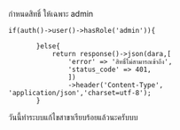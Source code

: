  
 
กำหนดสิทธิ์ ให้เฉพาะ admin
 ```
 if(auth()->user()->hasRole('admin')){

        }else{
            return response()->json(dara,[
                'error' => 'สิทธิ์ไม่สามารถเข้าถึง',
                'status_code' => 401,
                ])
                ->header('Content-Type', 'application/json','charset=utf-8'); 
        }
```

วันนี้ทำระบบแก้ไขสาขาเรียบร้อยแล้วนะครับบบ
